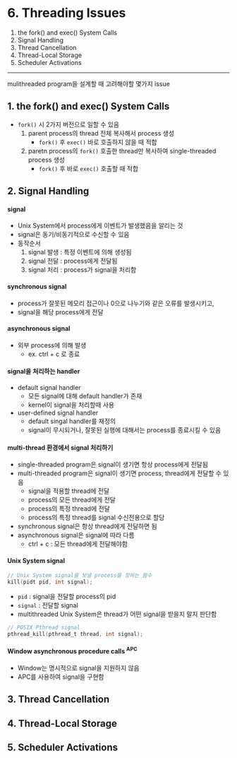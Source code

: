 # 6. Threading Issues

1. the fork() and exec() System Calls
2. Signal Handling
3. Thread Cancellation
4. Thread-Local Storage
5. Scheduler Activations

---

mulithreaded program을 설계할 때 고려해야할 몇가지 issue

## 1. the fork() and exec() System Calls

- `fork()` 시 2가지 버전으로 일할 수 있음
    1. parent process의 thread 전체 복사해서 process 생성
        - `fork()` 후 `exec()` 바로 호출하지 않을 때 적합
    2. paretn process의 `fork()` 호출한 thread만 복사하여 single-threaded process 생성
        - `fork()` 후 바로 `exec()` 호출할 때 적합

## 2. Signal Handling

#### signal

- Unix System에서 process에게 이벤트가 발생했음을 알리는 것
- signal은 동기/비동기적으로 수신할 수 있음
- 동작순서
    1. signal 발생 : 특정 이벤트에 의해 생성됨
    2. signal 전달 : process에게 전달됨
    3. signal 처리 : process가 signal을 처리함

#### synchronous signal

- process가 잘못된 메모리 접근이나 0으로 나누기와 같은 오류를 발생시키고,
- signal을 해당 process에게 전달

#### asynchronous signal

- 외부 process에 의해 발생
    - ex. ctrl + c 로 종료

#### signal을 처리하는 handler

- default signal handler
    - 모든 signal에 대해 default handler가 존재
    - kernel이 signal을 처리할때 사용
- user-defined signal handler
    - default singal handler를 재정의
    - signal이 무시되거나, 잘못된 실행에 대해서는 process를 종료시킬 수 있음

#### multi-thread 환경에서 signal 처리하기

- single-threaded program은 signal이 생기면 항상 process에게 전달됨
- multi-threaded program은 signal이 생기면 process, thread에게 전달할 수 있음
    - signal을 적용할 thread에 전달
    - process의 모든 thread에게 전달
    - process의 특정 thread에 전달
    - process의 특정 thread를 signal 수신전용으로 할당
- synchronous signal은 항상 thread에게 전달하면 됨
- asynchronous signal은 signal에 따라 다름
    - ctrl + c : 모든 thread에게 전달해야함

#### Unix System signal

```c
// Unix System signal을 보낼 process를 정하는 함수
kill(pidt pid, int signal);
```

- `pid` : signal을 전달할 process의 pid
- `signal` : 전달할 signal
- multithreaded Unix System은 thread가 어떤 signal을 받을지 말지 판단함

```c
// POSIX Pthread signal
pthread_kill(pthread_t thread, int signal);
```

#### Window asynchronous procedure calls <sup>APC</sup>

- Window는 명시적으로 signal을 지원하지 않음
- APC를 사용하여 signal을 구현함

## 3. Thread Cancellation

## 4. Thread-Local Storage

## 5. Scheduler Activations

